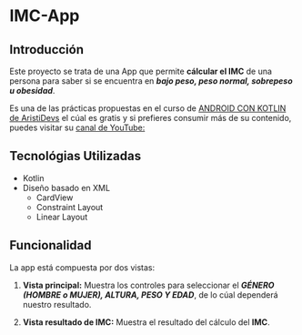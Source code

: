 # IMC-App

## Introducción
Este proyecto se trata de una App que permite __cálcular el IMC__ de una persona para saber si se encuentra en __*bajo peso, peso normal, sobrepeso u obesidad*__.

Es una de las prácticas propuestas en el curso de [ANDROID CON KOTLIN de AristiDevs](https://youtu.be/vJapzH_46a8) el cúal es gratis y si prefieres consumir más de su contenido, puedes visitar su [canal de YouTube:](https://www.youtube.com/@AristiDevs)

## Tecnológias Utilizadas
- Kotlin
- Diseño basado en XML
  - CardView
  - Constraint Layout
  - Linear Layout

## Funcionalidad 
La app está compuesta por dos vistas:

  1. __Vista principal:__ Muestra los controles para seleccionar el __*GÉNERO (HOMBRE o MUJER), ALTURA, PESO Y EDAD*__, de lo cúal dependerá nuestro resultado.

  2. __Vista resultado de IMC:__ Muestra el resultado del cálculo del __IMC__.